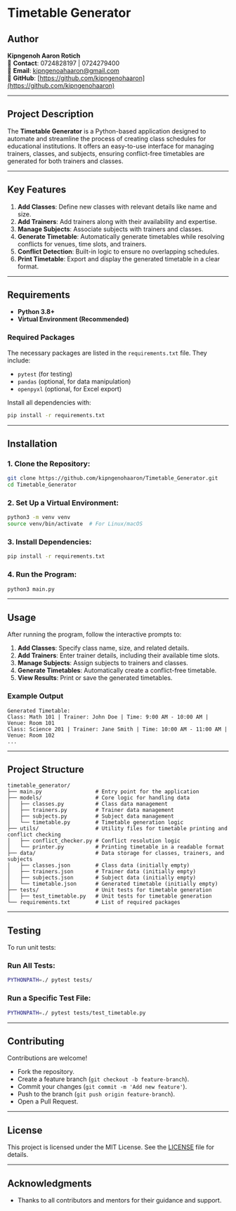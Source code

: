 # Timetable Generator  

## Author  
**Kipngenoh Aaron Rotich**  
📱 **Contact**: 0724828197 | 0724279400  
📧 **Email**: [kipngenoahaaron@gmail.com](mailto:kipngenoahaaron@gmail.com)  
🔗 **GitHub**: [https://github.com/kipngenohaaron](https://github.com/kipngenohaaron)  

---

## Project Description  

The **Timetable Generator** is a Python-based application designed to automate and streamline the process of creating class schedules for educational institutions. It offers an easy-to-use interface for managing trainers, classes, and subjects, ensuring conflict-free timetables are generated for both trainers and classes.  

---

## Key Features  

1. **Add Classes**: Define new classes with relevant details like name and size.  
2. **Add Trainers**: Add trainers along with their availability and expertise.  
3. **Manage Subjects**: Associate subjects with trainers and classes.  
4. **Generate Timetable**: Automatically generate timetables while resolving conflicts for venues, time slots, and trainers.  
5. **Conflict Detection**: Built-in logic to ensure no overlapping schedules.  
6. **Print Timetable**: Export and display the generated timetable in a clear format.  

---

## Requirements  

- **Python 3.8+**  
- **Virtual Environment (Recommended)**  

### Required Packages  

The necessary packages are listed in the `requirements.txt` file. They include:  
- `pytest` (for testing)  
- `pandas` (optional, for data manipulation)  
- `openpyxl` (optional, for Excel export)  

Install all dependencies with:  
```bash
pip install -r requirements.txt
```  

---

## Installation  

### 1. Clone the Repository:  
```bash
git clone https://github.com/kipngenohaaron/Timetable_Generator.git
cd Timetable_Generator
```  

### 2. Set Up a Virtual Environment:  
```bash
python3 -m venv venv
source venv/bin/activate  # For Linux/macOS
```

### 3. Install Dependencies:  
```bash
pip install -r requirements.txt
```  

### 4. Run the Program:  
```bash
python3 main.py
```  

---

## Usage  

After running the program, follow the interactive prompts to:  

1. **Add Classes**: Specify class name, size, and related details.  
2. **Add Trainers**: Enter trainer details, including their available time slots.  
3. **Manage Subjects**: Assign subjects to trainers and classes.  
4. **Generate Timetables**: Automatically create a conflict-free timetable.  
5. **View Results**: Print or save the generated timetables.  

### Example Output  

```plaintext
Generated Timetable:
Class: Math 101 | Trainer: John Doe | Time: 9:00 AM - 10:00 AM | Venue: Room 101
Class: Science 201 | Trainer: Jane Smith | Time: 10:00 AM - 11:00 AM | Venue: Room 102
...
```  

---

## Project Structure  

```plaintext
timetable_generator/
├── main.py                 # Entry point for the application
├── models/                 # Core logic for handling data
│   ├── classes.py          # Class data management
│   ├── trainers.py         # Trainer data management
│   ├── subjects.py         # Subject data management
│   └── timetable.py        # Timetable generation logic
├── utils/                  # Utility files for timetable printing and conflict checking
│   ├── conflict_checker.py # Conflict resolution logic
│   └── printer.py          # Printing timetable in a readable format
├── data/                   # Data storage for classes, trainers, and subjects
│   ├── classes.json        # Class data (initially empty)
│   ├── trainers.json       # Trainer data (initially empty)
│   ├── subjects.json       # Subject data (initially empty)
│   └── timetable.json      # Generated timetable (initially empty)
├── tests/                  # Unit tests for timetable generation
│   ├── test_timetable.py   # Unit tests for timetable generation
└── requirements.txt        # List of required packages
```

---

## Testing  

To run unit tests:  

### Run All Tests:  
```bash
PYTHONPATH=./ pytest tests/
```  

### Run a Specific Test File:  
```bash
PYTHONPATH=./ pytest tests/test_timetable.py
```  

---

## Contributing  

Contributions are welcome!  

- Fork the repository.  
- Create a feature branch (`git checkout -b feature-branch`).  
- Commit your changes (`git commit -m 'Add new feature'`).  
- Push to the branch (`git push origin feature-branch`).  
- Open a Pull Request.  

---

## License  

This project is licensed under the MIT License. See the [LICENSE](LICENSE) file for details.  

---

## Acknowledgments  

- Thanks to all contributors and mentors for their guidance and support.  

